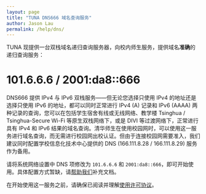 ```yaml
---
layout: page
title: "TUNA DNS666 域名查询服务"
author: Jason Lau
permalink: /help/dns/
---
```


TUNA 现提供一台双栈域名递归查询服务器，向校内师生服务，提供域名**准确**的递归查询服务：

# 101.6.6.6 / 2001:da8::666

DNS666 提供 IPv4 与 IPv6 双栈服务——但无论您选择只使用 IPv4 的地址还是选择只使用 IPv6 的地址，都可以同时正常进行 IPv4 (A) 记录和 IPv6 (AAAA) 两种记录的查询，您可以在包括学生宿舍有线或无线网络、教学楼 Tsinghua / Tsinghua-Secure Wi-Fi 等原生双栈网络下，或是 DIVI 等过渡网络下，正常进行具有 IPv4 和 IPv6 结果的域名查询。清华师生在使用校园网时，可以使用这一服务进行域名查询，而无需进行校园网出校认证。但由于连接校园网需要准入，我们建议同时配置学校信息化技术中心提供的 DNS (166.111.8.28 / 166.111.8.29) 服务作为备用。

请将系统网络设置中 DNS 项修改为 `101.6.6.6` 和 `2001:da8::666`，即可开始使用。具体配置方式暂缺，请[帮助我们](https://github.com/tuna/tuna.moe)补充文档。

在开始使用这一服务之前，请确保已阅读并理解[使用许可协议](/help/dns-license/)。

<!--
此外，我们还提供如下的查询服务：

### DNS over TLS

DNS over TLS 是一种通过 TLS 加密层次传输 DNS 的协议，规范为 [RFC7858](https://tools.ietf.org/html/rfc7858)。我们在 `dns.tuna.tsinghua.edu.cn:853` 提供该服务。

### DNS over HTTP(S)

本服务与 [Google DNS-over-HTTPS API](https://developers.google.com/speed/public-dns/docs/dns-over-https) 兼容，服务地址为：`https://dns.tuna.tsinghua.edu.cn/resolve`。
-->
